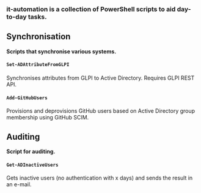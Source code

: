 ### it-automation is a collection of PowerShell scripts to aid day-to-day tasks.

## Synchronisation

**Scripts that synchronise various systems.**

#### `Set-ADAttributeFromGLPI`

Synchronises attributes from GLPI to Active Directory.  Requires GLPI REST API.

#### `Add-GitHubUsers`

Provisions and deprovisions GitHub users based on Active Directory group membership using GitHub SCIM.

## Auditing

**Script for auditing.**

#### `Get-ADInactiveUsers`

Gets inactive users (no authentication with x days) and sends the result in an e-mail.
